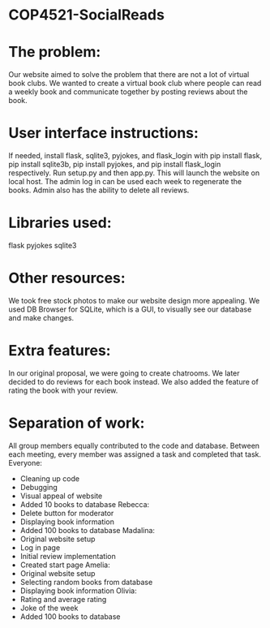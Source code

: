 # COP4521-SocialReads
# The problem: 
Our website aimed to solve the problem that there are not a lot of virtual book clubs. We wanted to create a virtual book club where people can read a weekly book and communicate together by posting reviews about the book. 

# User interface instructions: 
If needed, install flask,  sqlite3, pyjokes, and flask_login with pip install flask, pip install sqlite3b, pip install pyjokes, and pip install flask_login respectively. 
Run setup.py and then app.py. This will launch the website on local host. 
The admin log in can be used each week to regenerate the books. Admin also has the ability to delete all reviews. 

# Libraries used: 
flask 
pyjokes 
sqlite3

# Other resources:  
We took free stock photos to make our website design more appealing. 
We used DB Browser for SQLite, which is a GUI, to visually see our database and make changes. 

# Extra features: 
In our original proposal, we were going to create chatrooms. We later decided to do reviews for each book instead. We also added the feature of rating the book with your review. 

# Separation of work: 
All group members equally contributed to the code and database. Between each meeting, every member was assigned a task and completed that task. 
Everyone:
* Cleaning up code 
* Debugging 
* Visual appeal of website 
* Added 10 books to database 
Rebecca:
* Delete button for moderator 
* Displaying book information 
* Added 100 books to database
Madalina:
* Original website setup 
* Log in page 
* Initial review implementation 
* Created start page 
Amelia: 
* Original website setup
* Selecting random books from database 
* Displaying book information 
Olivia: 
* Rating and average rating 
* Joke of the week 
* Added 100 books to database
